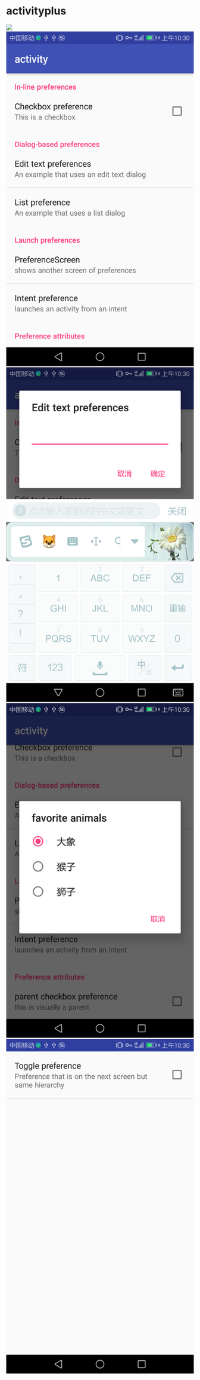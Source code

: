 # activityplus
![](https://raw.githubusercontent.com/chubenwuxia/pitcure/master/activityp%20(5).png)
![](https://raw.githubusercontent.com/chubenwuxia/pitcure/master/activityp%20(1).png)
![](https://raw.githubusercontent.com/chubenwuxia/pitcure/master/activityp%20(2).png)
![](https://raw.githubusercontent.com/chubenwuxia/pitcure/master/activityp%20(3).png)
![](https://raw.githubusercontent.com/chubenwuxia/pitcure/master/activityp%20(4).png)
